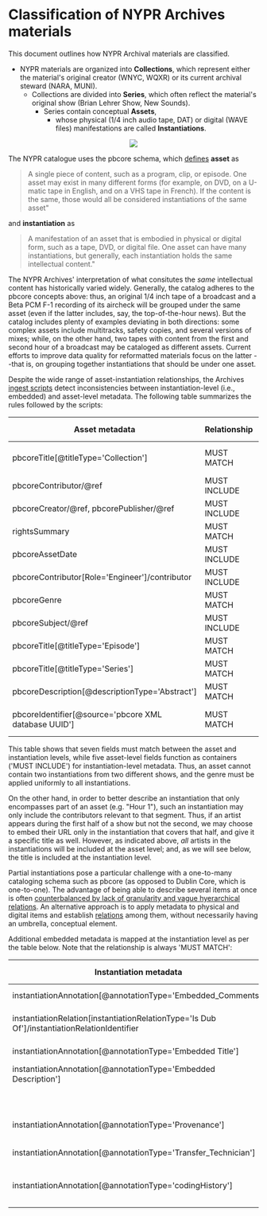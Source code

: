 # Classification of NYPR Archives materials #

This document outlines how NYPR Archival materials are classified.

*  NYPR materials are organized into **Collections**, which represent either the material's original creator (WNYC, WQXR) or its current archival steward (NARA, MUNI).
    *  Collections are divided into **Series**, which often reflect the material's original show (Brian Lehrer Show, New Sounds). 
       * Series contain conceptual **Assets**, 
         * whose physical (1/4 inch audio tape, DAT) or digital (WAVE files) manifestations are called **Instantiations**.

<p align="center">
  <img src="http://www.plantuml.com/plantuml/png/SoWkIImgAStDuShBJqbLSCxFoKbDBidCpuFmWrEBCbEB8Mp7ukBK4WZJCm-eBQyaCn6iaWkXIo5VLnUc2KA1HA1QmII8ZwRV8JKl1UW20000">
</p>


The NYPR catalogue uses the pbcore schema, which [defines](https://pbcore.org/glossary) **asset** as 
> A single piece of content, such as a program, clip, or episode. 
> One asset may exist in many different forms (for example, on DVD, on a U-matic tape in English, and on a VHS tape in French). 
> If the content is the same, those would all be considered instantiations of the same asset" 

and **instantiation** as 
> A manifestation of an asset that is embodied in physical or digital form, such as a tape, DVD, or digital file.
> One asset can have many instantiations, but generally, each instantiation holds the same intellectual content." 

The NYPR Archives' interpretation of what consitutes the *same* intellectual content has historically varied widely. Generally, the catalog adheres to the pbcore concepts above: thus, an original 1/4 inch tape of a broadcast and a Beta PCM F-1 recording of its aircheck will be grouped under the same asset (even if the latter includes, say, the top-of-the-hour news). But the catalog includes plenty of examples deviating in both directions: some complex assets include multitracks, safety copies, and several versions of mixes; while, on the other hand, two tapes with content from the first and second hour of a broadcast may be cataloged as different assets. Current efforts to improve data quality for reformatted materials focus on the latter --that is, on grouping together instantiations that should be under one asset.

Despite the wide range of asset-instantiation relationships, the Archives [ingest scripts](https://github.com/MarcosSueiro/nypr-archives-ingest-scripts) detect inconsistencies between instantiation-level (i.e., embedded) and asset-level metadata. The following table summarizes the rules followed by the scripts:

Asset metadata | Relationship | Embedded metadata | Notes
-------------- | ------------ | ----------------- | -----
pbcoreTitle[@titleType='Collection'] | MUST MATCH | Archival Location (IARL) | Including country, e.g. "US, WNYC"
pbcoreContributor/@ref | MUST INCLUDE | Artists (IART) | As URLs, e.g. https://id.loc.gov/authorities/names/n50080187
pbcoreCreator/@ref, pbcorePublisher/@ref | MUST INCLUDE | Commissioned by (ICMS) | As URL, e.g. https://id.loc.gov/authorities/names/n50080187
rightsSummary | MUST MATCH | Copyright (ICOP)
pbcoreAssetDate | MUST INCLUDE | Create Date (ICRD)
pbcoreContributor[Role='Engineer']/contributor | MUST INCLUDE | Engineer (IENG)
pbcoreGenre | MUST MATCH | Genre (IGNR)
pbcoreSubject/@ref | MUST INCLUDE | Keywords (IKEY)
pbcoreTitle[@titleType='Episode'] | MUST MATCH | Title (INAM) | For full-length instantiations
pbcoreTitle[@titleType='Series'] | MUST MATCH | Product (IPRD)
pbcoreDescription[@descriptionType='Abstract'] | MUST MATCH | Subject (ISBJ) | For full-length instantiations
pbcoreIdentifier[@source='pbcore XML database UUID'] | MUST MATCH | Source (ISRC) | As URL, e.g. https://cavafy.wnyc.org/assets/4a483b27-3959-472b-827e-0825c5165176

This table shows that seven fields must match between the asset and instantiation levels, while five asset-level fields function as containers ('MUST INCLUDE') for instantiation-level metadata. Thus, an asset cannot contain two instantiations from two different shows, and the genre must be applied uniformly to all instantiations. 

On the other hand, in order to better describe an instantiation that only encompasses part of an asset (e.g. "Hour 1"), such an instantiation may only include the contributors relevant to that segment. Thus, if an artist appears during the first half of a show but not the second, we may choose to embed their URL only in the instantiation that covers that half, and give it a specific title as well. However, as indicated above, *all* artists in the instantiations will be included at the asset level; and, as we will see below, the title is included at the instantiation level.

Partial instantiations pose a particular challenge with a one-to-many cataloging schema such as pbcore (as opposed to Dublin Core, which is one-to-one). The advantage of being able to describe several items at once is often [counterbalanced by lack of granularity and vague hyerarchical relations](https://www.oclc.org/research/activities/frbr/clinker.html). An alternative approach is to apply metadata to physical and digital items and establish [relations](https://pbcore.org/pbcore-controlled-vocabularies/pbcorerelationtype-vocabulary/) among them, without necessarily having an umbrella, conceptual element.

Additional embedded metadata is mapped at the instantiation level as per the table below. Note that the relationship is always 'MUST MATCH':

Instantiation metadata | Relationship | Embedded metadata | Notes
--------------- | ------------ | ----------- | -----
instantiationAnnotation[@annotationType='Embedded_Comments'] | MUST MATCH | Comments (ICMT)
instantiationRelation[instantiationRelationType='Is Dub Of']/instantiationRelationIdentifier | MUST MATCH | Original Medium (IMED)
instantiationAnnotation[@annotationType='Embedded Title'] | MUST MATCH | Title (INAM) | For partial instantiations
instantiationAnnotation[@annotationType='Embedded Description'] | MUST MATCH | Subject (ISBJ) | For partial instantiations
 || not captured | Software (ISFT)
instantiationAnnotation[@annotationType='Provenance'] | MUST MATCH | Source reference (ISRF)
instantiationAnnotation[@annotationType='Transfer_Technician'] | MUST MATCH | Technician (ITCH)
instantiationAnnotation[@annotationType='codingHistory'] | MUST MATCH | CodingHistory | Parsed additionally by step and parameter
